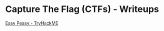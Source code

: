 # Capture The Flag (CTFs) - Writeups

[Easy Peasy - TryHackME](https://github.com/TheLant3rn/TheLant3rn.github.io/blob/main/docs/writeups/easy_peasy-tryhackme_ctf)
